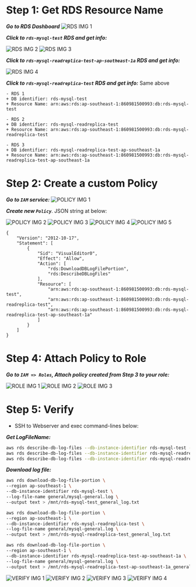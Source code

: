 # Step 1: Get RDS Resource Name

***Go to RDS Dashboard***
![RDS IMG 1](./img/rds-1.PNG)

***Click to `rds-mysql-test` RDS and get info:***

![RDS IMG 2](./img/rds-2.PNG)
![RDS IMG 3](./img/rds-3.PNG)

***Click to `rds-mysql-readreplica-test-ap-southeast-1a` RDS and get info:***

![RDS IMG 4](./img/rds-4.PNG)

***Click to `rds-mysql-readreplica-test` RDS and get info:*** Same above

```
- RDS 1
+ DB identifier: rds-mysql-test
+ Resource Name: arn:aws:rds:ap-southeast-1:860981500993:db:rds-mysql-test

- RDS 2
+ DB identifier: rds-mysql-readreplica-test
+ Resource Name: arn:aws:rds:ap-southeast-1:860981500993:db:rds-mysql-readreplica-test

- RDS 3
+ DB identifier: rds-mysql-readreplica-test-ap-southeast-1a
+ Resource Name: arn:aws:rds:ap-southeast-1:860981500993:db:rds-mysql-readreplica-test-ap-southeast-1a
```

# Step 2: Create a custom Policy

***Go to `IAM` service:***
![POLICY IMG 1](./img/iam-1.PNG)

***Create new `Policy`***. JSON string at below:

![POLICY IMG 2](./img/iam-2-policy-1.PNG)
![POLICY IMG 3](./img/iam-2-policy-2.PNG)
![POLICY IMG 4](./img/iam-2-policy-3.PNG)
![POLICY IMG 5](./img/iam-2-policy-4.PNG)

```
{
    "Version": "2012-10-17",
    "Statement": [
        {
            "Sid": "VisualEditor0",
            "Effect": "Allow",
            "Action": [
                "rds:DownloadDBLogFilePortion",
                "rds:DescribeDBLogFiles"
            ],
            "Resource": [
                "arn:aws:rds:ap-southeast-1:860981500993:db:rds-mysql-test",
                "arn:aws:rds:ap-southeast-1:860981500993:db:rds-mysql-readreplica-test",
                "arn:aws:rds:ap-southeast-1:860981500993:db:rds-mysql-readreplica-test-ap-southeast-1a"
            ]
        }
    ]
}
```

# Step 4: Attach Policy to Role

***Go to `IAM => Roles`, Attach policy created from Step 3 to your role:***

![ROLE IMG 1](./img/iam-3-role-1.PNG)
![ROLE IMG 2](./img/iam-3-role-2.PNG)
![ROLE IMG 3](./img/iam-3-role-3.PNG)

# Step 5: Verify

- SSH to Webserver and exec command-lines below:

***Get LogFileName:***
```sh
aws rds describe-db-log-files --db-instance-identifier rds-mysql-test --region ap-southeast-1
aws rds describe-db-log-files --db-instance-identifier rds-mysql-readreplica-test --region ap-southeast-1
aws rds describe-db-log-files --db-instance-identifier rds-mysql-readreplica-test-ap-southeast-1a --region ap-southeast-1
```

***Download log file:***
```sh
aws rds download-db-log-file-portion \
--region ap-southeast-1 \
--db-instance-identifier rds-mysql-test \
--log-file-name general/mysql-general.log \
--output text > /mnt/rds-mysql-test_general_log.txt

aws rds download-db-log-file-portion \
--region ap-southeast-1 \
--db-instance-identifier rds-mysql-readreplica-test \
--log-file-name general/mysql-general.log \
--output text > /mnt/rds-mysql-readreplica-test_general_log.txt

aws rds download-db-log-file-portion \
--region ap-southeast-1 \
--db-instance-identifier rds-mysql-readreplica-test-ap-southeast-1a \
--log-file-name general/mysql-general.log \
--output text > /mnt/rds-mysql-readreplica-test-ap-southeast-1a_general_log.txt
```

![VERIFY IMG 1](./img/verify-1.PNG)
![VERIFY IMG 2](./img/verify-2.PNG)
![VERIFY IMG 3](./img/verify-3.PNG)
![VERIFY IMG 4](./img/verify-4.PNG)
